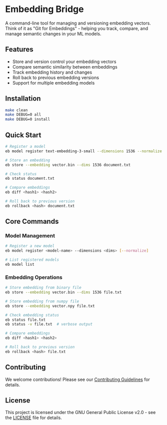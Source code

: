 # Embedding Bridge

A command-line tool for managing and versioning embedding vectors. Think of it as "Git for Embeddings" - helping you track, compare, and manage semantic changes in your ML models.

## Features

- Store and version control your embedding vectors
- Compare semantic similarity between embeddings
- Track embedding history and changes
- Roll back to previous embedding versions
- Support for multiple embedding models

## Installation

```bash
make clean
make DEBUG=0 all
make DEBUG=0 install
```

## Quick Start

```bash
# Register a model
eb model register text-embedding-3-small --dimensions 1536 --normalize

# Store an embedding
eb store --embedding vector.bin --dims 1536 document.txt

# Check status
eb status document.txt

# Compare embeddings
eb diff <hash1> <hash2>

# Roll back to previous version
eb rollback <hash> document.txt
```

## Core Commands

### Model Management
```bash
# Register a new model
eb model register <model-name> --dimensions <dims> [--normalize]

# List registered models
eb model list
```

### Embedding Operations
```bash
# Store embedding from binary file
eb store --embedding vector.bin --dims 1536 file.txt

# Store embedding from numpy file
eb store --embedding vector.npy file.txt

# Check embedding status
eb status file.txt
eb status -v file.txt  # verbose output

# Compare embeddings
eb diff <hash1> <hash2>

# Roll back to previous version
eb rollback <hash> file.txt
```

## Contributing

We welcome contributions! Please see our [Contributing Guidelines](CONTRIBUTING.md) for details.

## License

This project is licensed under the GNU General Public License v2.0 - see the [LICENSE](LICENSE) file for details. 
